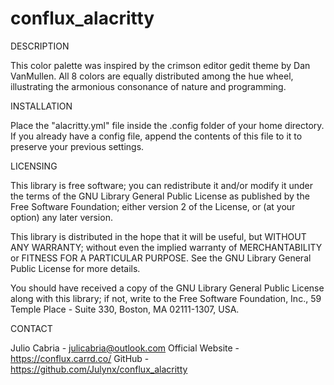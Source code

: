 # conflux_alacritty

  DESCRIPTION
 
 This color palette was inspired by the crimson editor
 gedit theme by Dan VanMullen. All 8 colors are equally distributed 
 among the hue wheel, illustrating the armonious consonance of nature 
 and programming.

  INSTALLATION

Place the "alacritty.yml" file inside the .config folder of your home directory.
If you already have a config file, append the contents of this file
to it to preserve your previous settings.

  LICENSING

 This library is free software; you can redistribute it and/or
 modify it under the terms of the GNU Library General Public
 License as published by the Free Software Foundation; either
 version 2 of the License, or (at your option) any later version.

 This library is distributed in the hope that it will be useful,
 but WITHOUT ANY WARRANTY; without even the implied warranty of
 MERCHANTABILITY or FITNESS FOR A PARTICULAR PURPOSE. See the GNU
 Library General Public License for more details.

 You should have received a copy of the GNU Library General Public
 License along with this library; if not, write to the
 Free Software Foundation, Inc., 59 Temple Place - Suite 330,
 Boston, MA 02111-1307, USA.
 
  CONTACT
 
 Julio Cabria - julicabria@outlook.com
 Official Website - https://conflux.carrd.co/
 GitHub - https://github.com/Julynx/conflux_alacritty

